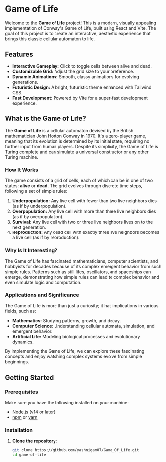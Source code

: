 # Game of Life

Welcome to the **Game of Life** project! This is a modern, visually appealing implementation of Conway's Game of Life, built using React and Vite. The goal of this project is to create an interactive, aesthetic experience that brings this classic cellular automaton to life.

## Features

- **Interactive Gameplay:** Click to toggle cells between alive and dead.
- **Customizable Grid:** Adjust the grid size to your preference.
- **Dynamic Animations:** Smooth, classy animations for evolving generations.
- **Futuristic Design:** A bright, futuristic theme enhanced with Tailwind CSS.
- **Fast Development:** Powered by Vite for a super-fast development experience.

## What is the Game of Life?

The **Game of Life** is a cellular automaton devised by the British mathematician John Horton Conway in 1970. It's a zero-player game, meaning that its evolution is determined by its initial state, requiring no further input from human players. Despite its simplicity, the Game of Life is Turing complete and can simulate a universal constructor or any other Turing machine.

### How It Works

The game consists of a grid of cells, each of which can be in one of two states: **alive** or **dead**. The grid evolves through discrete time steps, following a set of simple rules:

1. **Underpopulation:** Any live cell with fewer than two live neighbors dies (as if by underpopulation).
2. **Overpopulation:** Any live cell with more than three live neighbors dies (as if by overpopulation).
3. **Survival:** Any live cell with two or three live neighbors lives on to the next generation.
4. **Reproduction:** Any dead cell with exactly three live neighbors becomes a live cell (as if by reproduction).

### Why Is It Interesting?

The Game of Life has fascinated mathematicians, computer scientists, and hobbyists for decades because of its complex emergent behavior from such simple rules. Patterns such as still lifes, oscillators, and spaceships can emerge, demonstrating how simple rules can lead to complex behavior and even simulate logic and computation.

### Applications and Significance

The Game of Life is more than just a curiosity; it has implications in various fields, such as:

- **Mathematics:** Studying patterns, growth, and decay.
- **Computer Science:** Understanding cellular automata, simulation, and emergent behavior.
- **Artificial Life:** Modeling biological processes and evolutionary dynamics.

By implementing the Game of Life, we can explore these fascinating concepts and enjoy watching complex systems evolve from simple beginnings.

## Getting Started

### Prerequisites

Make sure you have the following installed on your machine:

- [Node.js](https://nodejs.org/) (v14 or later)
- [npm](https://www.npmjs.com/) or [yarn](https://yarnpkg.com/)

### Installation

1. **Clone the repository:**

   ```bash
   git clone https://github.com/yashnigam07/Game_Of_Life.git
   cd game-of-life
